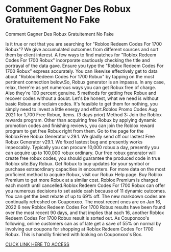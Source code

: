 # Comment Gagner Des Robux Gratuitement No Fake
Comment Gagner Des Robux Gratuitement No Fake

Is it true or not that you are searching for "Roblox Redeem Codes For 1700 Robux"? We give accumulated outcomes from different sources and sort them by client interest. A few ways to find matches for "Roblox Redeem Codes For 1700 Robux" incorporate cautiously checking the title and portrayal of the data gave. Ensure you type the "Roblox Redeem Codes For 1700 Robux" express accurately. You can likewise effectively get to data about "Roblox Redeem Codes For 1700 Robux" by tapping on the most pertinent connection below.So, Robux generator is an impasse. In any case, relax, there're as yet numerous ways you can get Robux free of charge. Also they're 100 percent genuine. 5 methods for getting free Robux and recover codes without a doubt. Let's be honest, what we need is without basic Robux and reclaim codes. It's feasible to get them for nothing, you simply need to invest a little energy and effort.Roblox Promo Codes Aug 2021 for 1,700 Free Robux, Items. (3 days prior) Method 3: Join the Roblox rewards program. Other than acquiring free Robux by applying dynamic promotion codes and finishing reviews, you can join the Roblox reward program to get free Robux right from them. Go to the page for the RobloxFree Robux Generator v.29.1. We gladly send off our lastest Free Robux Generator v29.1. We fixed lastest bug and presently works impeccably. Typically you can procure 10,000 robux a day, presently you can acquire up to 100,000 robux ordinary. Our free robux generator will create free robux codes, you should guarantee the produced code in true Roblox site.Buy Robux. Get Robux to buy updates for your symbol or purchase extraordinary capacities in encounters. For more data on the most proficient method to acquire Robux, visit our Robux Help page. Buy Roblox Premium to get more Robux at a similar cost. Roblox Premium is charged each month until cancelled.Roblox Redeem Codes For 1700 Robux can offer you numerous decisions to set aside cash because of 11 dynamic outcomes. You can get the best rebate of up to 69% off. The new markdown codes are continually refreshed on Couponxoo. The most recent ones are on Jan 16, 2022 6 new Roblox Redeem Codes For 1700 Robux results have been found over the most recent 90 days, and that implies that each 16, another Roblox Redeem Codes For 1700 Robux result is sorted out. As Couponxoo's following, online customers can as of late get a save of 55% on normal by involving our coupons for shopping at Roblox Redeem Codes For 1700 Robux. This is handily finished with looking on Couponxoo's Box.

<a href="http://cobrakai.tech/robux.html">CLICK LINK HERE TO ACCESS</a>
